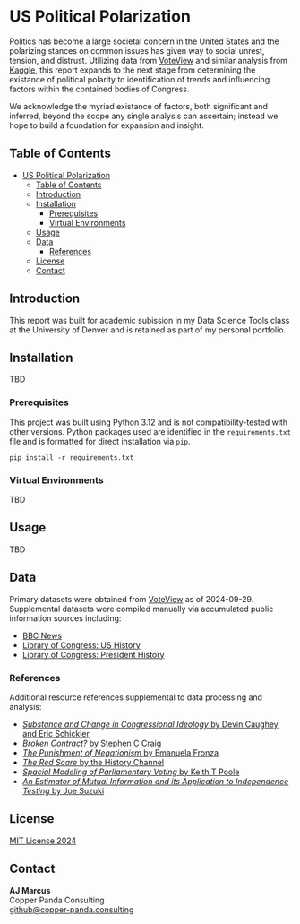 # US Political Polarization

Politics has become a large societal concern in the United States and the polarizing stances on common issues has given way to social unrest, tension, and distrust. Utilizing data from [VoteView](https://www.voteview.com) and similar analysis from [Kaggle](https://www.kaggle.com/code/justin2028/political-polarization-us-congress-data-analysis), this report expands to the next stage from determining the existance of political polarity to identification of trends and influencing factors within the contained bodies of Congress.

We acknowledge the myriad existance of factors, both significant and inferred, beyond the scope any single analysis can ascertain; instead we hope to build a foundation for expansion and insight.

## Table of Contents

- [US Political Polarization](#us-political-polarization)
  - [Table of Contents](#table-of-contents)
  - [Introduction](#introduction)
  - [Installation](#installation)
    - [Prerequisites](#prerequisites)
    - [Virtual Environments](#virtual-environments)
  - [Usage](#usage)
  - [Data](#data)
    - [References](#references)
  - [License](#license)
  - [Contact](#contact)

## Introduction

This report was built for academic subission in my Data Science Tools class at the University of Denver and is retained as part of my personal portfolio.

## Installation

TBD

### Prerequisites

This project was built using Python 3.12 and is not compatibility-tested with other versions. Python packages used are identified in the `requirements.txt` file and is formatted for direct installation via `pip`.

```
pip install -r requirements.txt
```

### Virtual Environments

TBD

## Usage

TBD

## Data

Primary datasets were obtained from [VoteView](https://www.voteview.com) as of 2024-09-29. Supplemental datasets were compiled manually via accumulated public information sources including:

- [BBC News](https://www.bbc.com/news/world-us-canada-16759233)
- [Library of Congress: US History](https://www.loc.gov/classroom-materials/united-states-history-primary-source-timeline/)
- [Library of Congress: President History](https://guides.loc.gov/presidents-portraits/chronological)

### References

Additional resource references supplemental to data processing and analysis:
- [*Substance and Change in Congressional Ideology* by Devin Caughey and Eric Schickler](http://hdl.handle.net/1721.1/105926)
- [*Broken Contract?* by Stephen C Craig](https://doi.org/10.4324/9780429502002)
- [*The Punishment of Negationism* by Emanuela Fronza](https://lawreview.vermontlaw.edu/wp-content/uploads/2012/02/fronza.pdf)
- [*The Red Scare* by the History Channel](https://www.history.com/topics/cold-war/red-scare)
- [*Spacial Modeling of Parliamentary Voting* by Keith T Poole](https://doi.org/10.1017/CBO9780511614644)
- [*An Estimator of Mutual Information and its Application to Independence Testing* by Joe Suzuki](https://doi.org/10.3390/e18040109)

## License

[MIT License 2024](https://choosealicense.com/licenses/mit/)

## Contact

**AJ Marcus**<br>
Copper Panda Consulting<br>
[github@copper-panda.consulting](mailto:github@copper-panda.consulting)